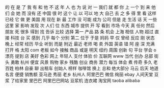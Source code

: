 的
在
是
了
我
有
和
他
不
这
年
人
也
为
说
对
一
我们
就
都
你
上
一个
到
来
他们
会
她
而
没有
还
中国
很
时
这个
让
以
可以
地
大
自己
去
之
多
得
里
看
这样
已经
它
做
更
美国
用
现在
新
最
工作
没
可能
成为
公司
但是
走
生活
话
天
一些
这里
家
影响
发现
次
人们
位
东西
城市
提供
开
写
看到
市场
今天
真
任何
然后
朋友
死
很多
得到
找
告诉
比较
选择
第一
产品
路
条
机会
上海
相信
人物
超过
直接
科技
台
买
感到
几乎
每个
分别
第二
位于
于是
妈妈
早
仅
曾经
反应
刚
状态
晚上
经常
经历
毕业
听到
而是
附近
最近
老师
喝
卖
外国
英语
错
阿
座
深
充满
打开
格
太阳
com
老板
如今
接触
商品
或是
明天
纽约
周围
创新
句
平台
学会
o
漂亮
提到
店
美好
色彩
网上
年轻人
支付
体验
价
互联网
www
当代
创办
总部
街头
勇敢
杭州
便宜
风景
购物
家乡
残酷
创业
商务
潜力
每当
体会
煮
传奇
多久
老百姓
柏林
自豪
聊
出租车
创始人
榜样
咖啡馆
换上
总和
绝大部分
马云
后天
地道
名言
便捷
销售额
亚马逊
秀丽
老乡
杭州人
阿里巴巴
微信
绚丽
ebay
人间天堂
豆浆
了给家里
里巴巴
阿里巴巴网站
豆浆机
连衣裙
淘宝网
taoba
alibaba
 
